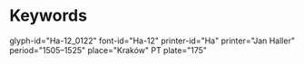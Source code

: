 # Keywords
glyph-id="Ha-12_0122"
font-id="Ha-12"
printer-id="Ha"
printer="Jan Haller"
period="1505–1525"
place="Kraków"
PT plate="175"
